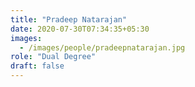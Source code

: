 ```yaml
---
title: "Pradeep Natarajan"
date: 2020-07-30T07:34:35+05:30
images:
  - /images/people/pradeepnatarajan.jpg
role: "Dual Degree"
draft: false
---
```

